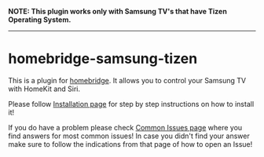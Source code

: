 **NOTE: This plugin works only with Samsung TV's that have Tizen Operating System.**

***
# homebridge-samsung-tizen
This is a plugin for [homebridge](https://github.com/nfarina/homebridge).
It allows you to control your Samsung TV with HomeKit and Siri.

Please follow [Installation page]() for step by step instructions on how to install it!

If you do have a problem please check [Common Issues page]() where you find answers for most common issues!
In case you didn't find your answer make sure to follow the indications from that page of how to open an Issue!